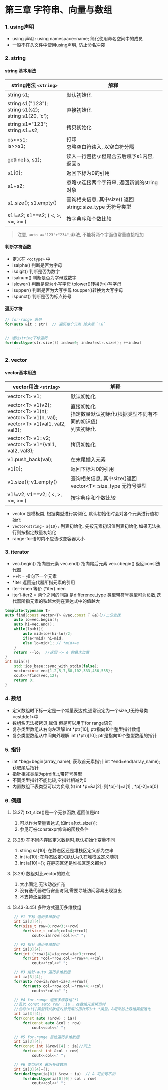 # 第三章 字符串、向量与数组
### 1. using声明
- using 声明 : using namespace::name; 简化使用命名空间中的成员
- 一般不在头文件中使用using声明, 防止命名冲突

### 2. string

#### string 基本用法

| string用法 `<string>`                                          | 解释                                                       |
| ------------------------------------------------------------ | ---------------------------------------------------------- |
| string s1;                                                   | 默认初始化                                                 |
| string s1("123");<br/>string s1(s2);<br/>string s1(20, 'c'); | 直接初始化                                                 |
| string s1="123";<br/>string s1=s2;                           | 拷贝初始化                                                 |
| os<<s1;<br/>is>>s1;                                          | 打印<br/>忽略空白符读入, 以空白符分隔                      |
| getline(is, s1);                                             | 读入一行包括`\n`但是舍去后赋予s1内容, 返回is               |
| s1[0];                                                       | 返回下标为0的引用                                          |
| s1+s2;                                                       | 忽略`\0`连接两个字符串, 返回新创的string对象               |
| s1.size(); s1.empty()                                        | 查询相关信息, 其中size() 返回 string::size_type 无符号类型 |
| s1!=s2; s1==s2; ( <, >, <=, >= )                             | 按字典序和个数比较                                         |

> 注意, `auto a="123"+"234";`非法, 不能将两个字面值常量直接相加

#### 判断字符函数
- 定义在 `<cctype>` 中
- isalpha() 判断是否为字母
- isdigit() 判断是否为数字
- isalnum() 判断是否为字母或数字
- islower() 判断是否为小写字母 tolower()转换为小写字母
- isupper() 判断是否为大写字母 toupper()转换为大写字母
- ispunct() 判断是否为标点符号

#### 遍历字符
```c++
// for-range 语句
for(auto &it : str)  // 遍历每个元素 除末尾 `\0`
	...

// 通过string下标遍历
for(decltype(str.size()) index=0; index!=str.size(); ++index)
	... 
```

### 2. vector
#### vector基本用法

| vector用法 `<string>`                                        | 解释                                                         |
| ------------------------------------------------------------ | ------------------------------------------------------------ |
| vector\<T> v1;                                               | 默认初始化                                                   |
| vector\<T> v1(v2);<br/>vector\<T> v1(n);<br/>vector\<T> v1(n, val);<br/>vector\<T> v1{val1, val2, val3}; | 直接初始化<br/>指定数量默认初始化(根据类型不同有不同的初识值)<br/>列表初始化 |
| vector\<T> v1=v2;<br/>vector\<T> v1={val1, val2, val3};      | 拷贝初始化                                                   |
| v1.push\_back(val);                                          | 在末尾插入元素                                               |
| v1[0];                                                       | 返回下标为0的引用                                            |
| v1.size(); v1.empty()                                        | 查询相关信息, 其中size()返回 vector\<T>::size_type 无符号类型 |
| v1!=v2; v1==v2; ( <, >, <=, >= )                             | 按字典序和个数比较                                           |

- vector 是模板类, 根据类型进行实例化, 默认初始化时会对各个元素进行值初始化
- `vector<string> a{10};` 列表初始化, 先按元素初识值列表初始化 如果无法执行则按指定数量初始化
- range-for语句内不应该改变容器大小

### 3. iterator
- vec.begin() 指向首元素 vec.end() 指向尾后元素 vec.cbegin() 返回const迭代器
- ++it = 指向下一个元素
- \*iter 返回迭代器所指元素的引用 
- iter->men 等价 (\*iter).men 
- iter1-iter2 = 两个之间的间距 是difference_type 类型带符号类型可为负数,迭代器所指元素的秩越大则在表达式中的值越大
```c++
template<typename T>
auto find(const vector<T> &vec,const T &e){//二分查找
    auto lo=vec.begin();
    auto hi=vec.end();
    while(lo<hi){
        auto mid=lo+(hi-lo)/2;
        if(e<*mid) hi=mid;
        else lo=mid+1; // *mid<=e
    }
    return --lo;  //返回 <= e 的最大位置
}
int main(){
    std::ios_base::sync_with_stdio(false);
    vector<int> vec{1,2,5,7,88,102,333,456,555};
    cout<<*find(vec,12);
    return 0;
}
```

### 4. 数组
- 定义数组时下标一定是一个常量表达式,通常设定为一个size_t无符号类\<cstddef>中
- 数组名无法被拷贝,赋值 但是可以用于for range语句
- 复杂类型数组从右向左理解 int \*ptr[10]; ptr指向10个整型指针数组
- 复杂类型数组从中间向外理解 int (\*ptr)[10]; ptr是指向10个整型数组的指针

### 5. 指针
- int \*beg=begin(array_name); 获取首元素指针 int \*end=end(array_name); 获取尾后指针
- 指针相减类型为ptrdiff_t,带符号类型
- 不同类型指针不能比较,空指针相减为0
- 内置数组下表类型可以为负号,如 int \*p=&a[2]; 则\*p[-1]=a[1] , \*p[-2]=a[0]

### 6. 例题
1. (3.27) txt_size()是一个无参函数,返回值是int
    1. 可以作为常量表达式,如int a[txt_size()];
    2. 参见可被constexpr修饰的函数条件

2. (3.28) 在不同内存区定义数组时,默认初始化变量不同 
    1. string sa[10]; 在静态区还是堆栈区定义都为空串
    2. int ia[10]; 在静态区定义默认为0,在堆栈区定义随机
    3. int ia[10]={}; 在静态区还是堆栈区定义都为0

3. (3.29) 数组对比vector的缺点
    1. 大小固定,无法动态扩充
    2. 没有迭代器进行安全访问,需要寻址访问容易出现溢出
    3. 不支持泛型接口

4. (3.43-3.45) 多种方式遍历多维数组
```c++
    // #1 下标 遍历多维数组
    int ia[3][4];
    for(size_t row=0;row<3;++row)
        for(size_t col=0;col<4;++col)
            cout<<ia[row][col]<<" ";

    // #2 指针 遍历多维数组
    int ia[3][4];
    for(int (*row)[4]=ia;row!=ia+3;++row)
        for(int *col=*row;col!=*row+4;++col) 
            cout<<*col<<" ";

    // #3 指针-auto 遍历多维数组
    int ia[3][4];
    for(auto row=ia;row!=ia+3;++row){
        for(auto col=*row;col!=*row+4;++col)
            cout<<*col<<" ";

    // #4 for-range 遍历多维数组(*)
    //若以 const auto row ：ia ，在数组元素拷贝时
    //会将int[]类型转成数组内首元素的指针即int *类型，&用来防止数组类型退化			   
    int ia[3][4];
    for(const auto (&row) : ia){  
        for(const auto &col : row)
            cout<<col<<" ";
            
    // #5 for-range 显性遍历多维数组
    int ia[3][4];
    for(const int (&row)[4] : ia)//同上
        for(const int &col : row)
            cout<<col<<" ";

    // #6 类型别名 遍历多维数组
    int ia[3][4]={};
    for(decltype(ia[0]) &row : ia)  // & 可加可不加
        for(decltype(ia[0][0]) col : row)
            cout<<col<<" ";
```